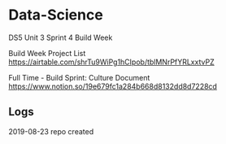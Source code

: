 # Data-Science

DS5 Unit 3 Sprint 4 Build Week  

Build Week Project List   
https://airtable.com/shrTu9WiPg1hCIpob/tblMNrPfYRLxxtvPZ    

Full Time - Build Sprint: Culture Document   https://www.notion.so/19e679fc1a284b668d8132dd8d7228cd    

## Logs 

2019-08-23 repo created  

